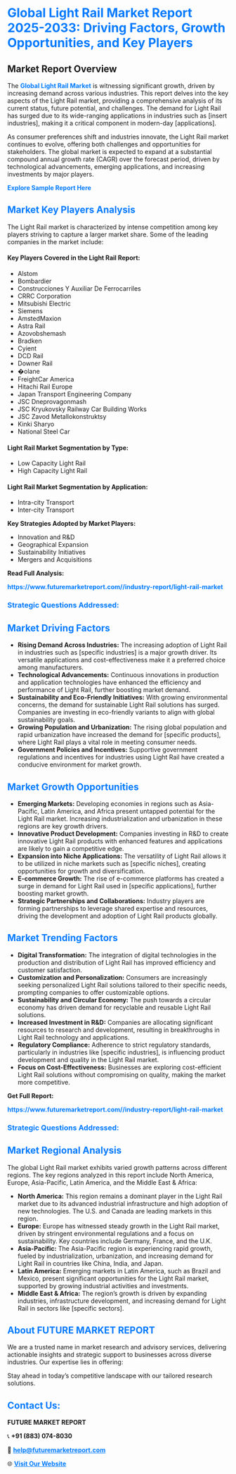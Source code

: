 <h1 style="color: #007BFF;">Global Light Rail Market Report 2025-2033: Driving Factors, Growth Opportunities, and Key Players</h1>

<section id="overview">
<h2>Market Report Overview</h2>
<p>The <a href="https://www.futuremarketreport.com//industry-report/light-rail-market" style="color: #007BFF; text-decoration: none;"><strong>Global Light Rail Market</strong></a> is witnessing significant growth, driven by increasing demand across various industries. This report delves into the key aspects of the Light Rail market, providing a comprehensive analysis of its current status, future potential, and challenges. The demand for Light Rail has surged due to its wide-ranging applications in industries such as [insert industries], making it a critical component in modern-day [applications].</p>
<p>As consumer preferences shift and industries innovate, the Light Rail market continues to evolve, offering both challenges and opportunities for stakeholders. The global market is expected to expand at a substantial compound annual growth rate (CAGR) over the forecast period, driven by technological advancements, emerging applications, and increasing investments by major players.</p>
</section>

<section id="overview">
<p><a href="https://www.futuremarketreport.com//request-sample/reportId=63589" style="color: #007BFF; text-decoration: none;"><strong>Explore Sample Report Here</strong></a></p>
</section>

<section id="key-players">
<h2 style="color: #007BFF;">Market Key Players Analysis</h2>
<p>The Light Rail market is characterized by intense competition among key players striving to capture a larger market share. Some of the leading companies in the market include:</p>
<h4>Key Players Covered in the Light Rail Report:</h4>
<ul><li>Alstom</li><li>Bombardier</li><li>Construcciones Y Auxiliar De Ferrocarriles</li><li>CRRC Corporation</li><li>Mitsubishi Electric</li><li>Siemens</li><li>AmstedMaxion</li><li>Astra Rail</li><li>Azovobshemash</li><li>Bradken</li><li>Cyient</li><li>DCD Rail</li><li>Downer Rail</li><li>�olane</li><li>FreightCar America</li><li>Hitachi Rail Europe</li><li>Japan Transport Engineering Company</li><li>JSC Dneprovagonmash</li><li>JSC Kryukovsky Railway Car Building Works</li><li>JSC Zavod Metallokonstruktsy</li><li>Kinki Sharyo</li><li>National Steel Car</li></ul>
<h4>Light Rail Market Segmentation by Type:</h4>
<ul><li>Low Capacity Light Rail</li><li>High Capacity Light Rail</li></ul>

<h4>Light Rail Market Segmentation by Application:</h4>
<ul><li>Intra-city Transport</li><li>Inter-city Transport</li></ul>
<p><strong>Key Strategies Adopted by Market Players:</strong></p>
<ul>
<li>Innovation and R&D</li>
<li>Geographical Expansion</li>
<li>Sustainability Initiatives</li>
<li>Mergers and Acquisitions</li>
</ul>
</section>

<section>
<p><strong>Read Full Analysis: </strong></p><a href="https://www.futuremarketreport.com//industry-report/light-rail-market" style="color: #007BFF; text-decoration: none;"><strong>https://www.futuremarketreport.com//industry-report/light-rail-market</strong></a>
<h3 style="color: #007BFF;">Strategic Questions Addressed:</h3>
</section>

<section id="driving-factors">
<h2 style="color: #007BFF;">Market Driving Factors</h2>
<ul>
<li><strong>Rising Demand Across Industries:</strong> The increasing adoption of Light Rail in industries such as [specific industries] is a major growth driver. Its versatile applications and cost-effectiveness make it a preferred choice among manufacturers.</li>
<li><strong>Technological Advancements:</strong> Continuous innovations in production and application technologies have enhanced the efficiency and performance of Light Rail, further boosting market demand.</li>
<li><strong>Sustainability and Eco-Friendly Initiatives:</strong> With growing environmental concerns, the demand for sustainable Light Rail solutions has surged. Companies are investing in eco-friendly variants to align with global sustainability goals.</li>
<li><strong>Growing Population and Urbanization:</strong> The rising global population and rapid urbanization have increased the demand for [specific products], where Light Rail plays a vital role in meeting consumer needs.</li>
<li><strong>Government Policies and Incentives:</strong> Supportive government regulations and incentives for industries using Light Rail have created a conducive environment for market growth.</li>
</ul>
</section>

<section id="growth-opportunities">
<h2 style="color: #007BFF;">Market Growth Opportunities</h2>
<ul>
<li><strong>Emerging Markets:</strong> Developing economies in regions such as Asia-Pacific, Latin America, and Africa present untapped potential for the Light Rail market. Increasing industrialization and urbanization in these regions are key growth drivers.</li>
<li><strong>Innovative Product Development:</strong> Companies investing in R&D to create innovative Light Rail products with enhanced features and applications are likely to gain a competitive edge.</li>
<li><strong>Expansion into Niche Applications:</strong> The versatility of Light Rail allows it to be utilized in niche markets such as [specific niches], creating opportunities for growth and diversification.</li>
<li><strong>E-commerce Growth:</strong> The rise of e-commerce platforms has created a surge in demand for Light Rail used in [specific applications], further boosting market growth.</li>
<li><strong>Strategic Partnerships and Collaborations:</strong> Industry players are forming partnerships to leverage shared expertise and resources, driving the development and adoption of Light Rail products globally.</li>
</ul>
</section>

<section id="trending-factors">
<h2 style="color: #007BFF;">Market Trending Factors</h2>
<ul>
<li><strong>Digital Transformation:</strong> The integration of digital technologies in the production and distribution of Light Rail has improved efficiency and customer satisfaction.</li>
<li><strong>Customization and Personalization:</strong> Consumers are increasingly seeking personalized Light Rail solutions tailored to their specific needs, prompting companies to offer customizable options.</li>
<li><strong>Sustainability and Circular Economy:</strong> The push towards a circular economy has driven demand for recyclable and reusable Light Rail solutions.</li>
<li><strong>Increased Investment in R&D:</strong> Companies are allocating significant resources to research and development, resulting in breakthroughs in Light Rail technology and applications.</li>
<li><strong>Regulatory Compliance:</strong> Adherence to strict regulatory standards, particularly in industries like [specific industries], is influencing product development and quality in the Light Rail market.</li>
<li><strong>Focus on Cost-Effectiveness:</strong> Businesses are exploring cost-efficient Light Rail solutions without compromising on quality, making the market more competitive.</li>
</ul>
</section>

<section>
<p><strong>Get Full Report: </strong></p><a href="https://www.futuremarketreport.com//industry-report/light-rail-market" style="color: #007BFF; text-decoration: none;"><strong>https://www.futuremarketreport.com//industry-report/light-rail-market</strong></a>
<h3 style="color: #007BFF;">Strategic Questions Addressed:</h3>
</section>


<section id="regional-analysis">
<h2 style="color: #007BFF;">Market Regional Analysis</h2>
<p>The global Light Rail market exhibits varied growth patterns across different regions. The key regions analyzed in this report include North America, Europe, Asia-Pacific, Latin America, and the Middle East & Africa:</p>
<ul>
<li><strong>North America:</strong> This region remains a dominant player in the Light Rail market due to its advanced industrial infrastructure and high adoption of new technologies. The U.S. and Canada are leading markets in this region.</li>
<li><strong>Europe:</strong> Europe has witnessed steady growth in the Light Rail market, driven by stringent environmental regulations and a focus on sustainability. Key countries include Germany, France, and the U.K.</li>
<li><strong>Asia-Pacific:</strong> The Asia-Pacific region is experiencing rapid growth, fueled by industrialization, urbanization, and increasing demand for Light Rail in countries like China, India, and Japan.</li>
<li><strong>Latin America:</strong> Emerging markets in Latin America, such as Brazil and Mexico, present significant opportunities for the Light Rail market, supported by growing industrial activities and investments.</li>
<li><strong>Middle East & Africa:</strong> The region’s growth is driven by expanding industries, infrastructure development, and increasing demand for Light Rail in sectors like [specific sectors].</li>
</ul>
</section>

<footer>
<h2 style="color: #007BFF;">About FUTURE MARKET REPORT</h2>
<p>We are a trusted name in market research and advisory services, delivering actionable insights and strategic support to businesses across diverse industries. Our expertise lies in offering:</p>

<p>Stay ahead in today’s competitive landscape with our tailored research solutions.</p>

<h2 style="color: #007BFF;">Contact Us:</h2>
<p><strong>FUTURE MARKET REPORT</strong></p>
<p>📞 <strong>+91 (883) 074-8030</strong></p>
<p>📧 <strong><a href="mailto:help@futuremarketreport.com" style="color: #007BFF;">help@futuremarketreport.com</a></strong></p>
<p>🌐 <strong><a href="https://www.futuremarketreport.com/" style="color: #007BFF;">Visit Our Website</a></strong></p>
</footer>